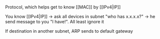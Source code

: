 Protocol, which helps get to know [[MAC]] by [[IPv4|IP]]

You know [[IPv4|IP]] -> ask all devices in subnet "who has x.x.x.x?" -> he send message to you "I have!". All least ignore it

If destination in another subnet, ARP sends to default gateway
